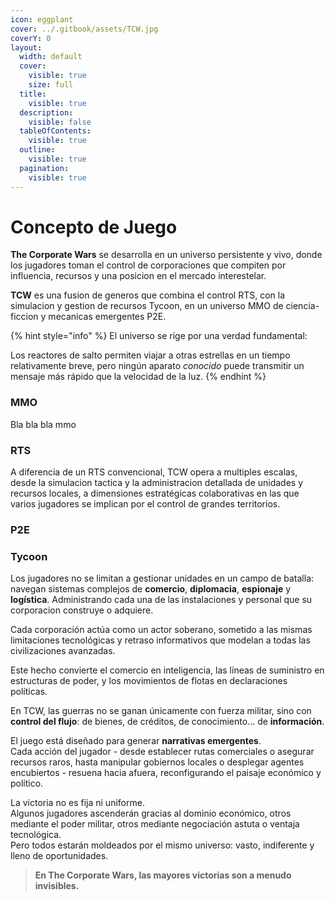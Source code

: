 ```yaml
---
icon: eggplant
cover: ../.gitbook/assets/TCW.jpg
coverY: 0
layout:
  width: default
  cover:
    visible: true
    size: full
  title:
    visible: true
  description:
    visible: false
  tableOfContents:
    visible: true
  outline:
    visible: true
  pagination:
    visible: true
---
```


# Concepto de Juego

**The Corporate Wars** se desarrolla en un universo persistente y vivo, donde los jugadores toman el control de corporaciones que compiten por influencia, recursos y una posicion en el mercado interestelar.

**TCW** es una fusion de generos que combina el control RTS, con la simulacion y gestion de recursos Tycoon, en un universo MMO de ciencia-ficcion y mecanicas emergentes P2E.

{% hint style="info" %}
El universo se rige por una verdad fundamental:

Los reactores de salto permiten viajar a otras estrellas en un tiempo relativamente breve, pero ningún aparato _conocido_ puede transmitir un mensaje más rápido que la velocidad de la luz.
{% endhint %}

### MMO

Bla bla bla mmo

### RTS

A diferencia de un RTS convencional, TCW opera a multiples escalas, desde la simulacion tactica y la administracion detallada de unidades y recursos locales, a dimensiones estratégicas colaborativas en las que varios jugadores se implican por el control de grandes territorios.

### P2E



### Tycoon

Los jugadores no se limitan a gestionar unidades en un campo de batalla: navegan sistemas complejos de **comercio**, **diplomacia**, **espionaje** y **logística**. Administrando cada una de las instalaciones y personal que su corporacion construye o adquiere.

Cada corporación actúa como un actor soberano, sometido a las mismas limitaciones tecnológicas y retraso informativos que modelan a todas las civilizaciones avanzadas.

Este hecho convierte el comercio en inteligencia, las líneas de suministro en estructuras de poder, y los movimientos de flotas en declaraciones políticas.

En TCW, las guerras no se ganan únicamente con fuerza militar, sino con **control del flujo**: de bienes, de créditos, de conocimiento... de **información**.

El juego está diseñado para generar **narrativas emergentes**.\
Cada acción del jugador - desde establecer rutas comerciales o asegurar recursos raros, hasta manipular gobiernos locales o desplegar agentes encubiertos - resuena hacia afuera, reconfigurando el paisaje económico y político.

La victoria no es fija ni uniforme.\
Algunos jugadores ascenderán gracias al dominio económico, otros mediante el poder militar, otros mediante negociación astuta o ventaja tecnológica.\
Pero todos estarán moldeados por el mismo universo: vasto, indiferente y lleno de oportunidades.

> **En The Corporate Wars, las mayores victorias son a menudo invisibles.**
